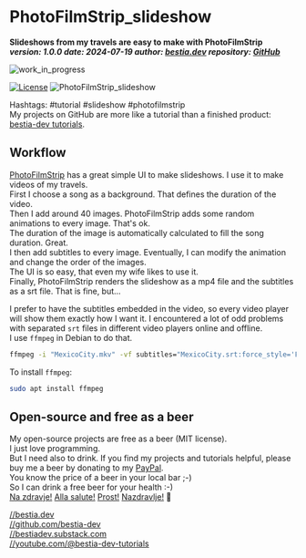 [//]: # (auto_md_to_doc_comments segment start A)

# PhotoFilmStrip_slideshow  

[//]: # (auto_cargo_toml_to_md start)

**Slideshows from my travels are easy to make with PhotoFilmStrip**  
***version: 1.0.0 date: 2024-07-19 author: [bestia.dev](https://bestia.dev) repository: [GitHub](https://github.com/bestia-dev/PhotoFilmStrip_slideshow)***  

[//]: # (auto_cargo_toml_to_md end)

 ![work_in_progress](https://img.shields.io/badge/work_in_progress-yellow)

 [![License](https://img.shields.io/badge/license-MIT-blue.svg)](https://github.com/bestia-dev/PhotoFilmStrip_slideshow/blob/master/LICENSE)
 ![PhotoFilmStrip_slideshow](https://bestia.dev/webpage_hit_counter/get_svg_image/275848160.svg)

Hashtags: #tutorial #slideshow #photofilmstrip  
My projects on GitHub are more like a tutorial than a finished product: [bestia-dev tutorials](https://github.com/bestia-dev/tutorials_rust_wasm).

## Workflow

[PhotoFilmStrip](https://www.photofilmstrip.org/en/features/) has a great simple UI to make slideshows. I use it to make videos of my travels.  
First I choose a song as a background. That defines the duration of the video.  
Then I add around 40 images. PhotoFilmStrip adds some random animations to every image. That's ok.  
The duration of the image is automatically calculated to fill the song duration. Great.  
I then add subtitles to every image. Eventually, I can modify the animation and change the order of the images.  
The UI is so easy, that even my wife likes to use it.  
Finally, PhotoFilmStrip renders the slideshow as a mp4 file and the subtitles as a srt file. That is fine, but...

I prefer to have the subtitles embedded in the video, so every video player will show them exactly how I want it. I encountered a lot of odd problems with separated `srt` files in different video players online and offline.  
I use `ffmpeg` in Debian to do that.

```bash
ffmpeg -i "MexicoCity.mkv" -vf subtitles="MexicoCity.srt:force_style='FontSize=32'" "MexicoCity_srt.mp4"
```

To install `ffmpeg`:

```bash
sudo apt install ffmpeg
```

## Open-source and free as a beer

My open-source projects are free as a beer (MIT license).  
I just love programming.  
But I need also to drink. If you find my projects and tutorials helpful, please buy me a beer by donating to my [PayPal](https://paypal.me/LucianoBestia).  
You know the price of a beer in your local bar ;-)  
So I can drink a free beer for your health :-)  
[Na zdravje!](https://translate.google.com/?hl=en&sl=sl&tl=en&text=Na%20zdravje&op=translate) [Alla salute!](https://dictionary.cambridge.org/dictionary/italian-english/alla-salute) [Prost!](https://dictionary.cambridge.org/dictionary/german-english/prost) [Nazdravlje!](https://matadornetwork.com/nights/how-to-say-cheers-in-50-languages/) 🍻

[//bestia.dev](https://bestia.dev)  
[//github.com/bestia-dev](https://github.com/bestia-dev)  
[//bestiadev.substack.com](https://bestiadev.substack.com)  
[//youtube.com/@bestia-dev-tutorials](https://youtube.com/@bestia-dev-tutorials)  

[//]: # (auto_md_to_doc_comments segment end A)
